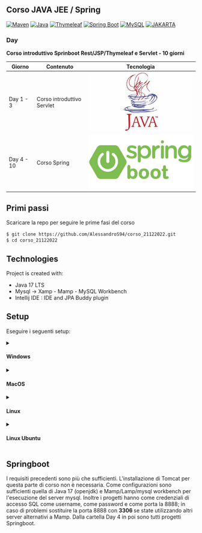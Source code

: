 ## Corso JAVA JEE / Spring
[![Maven](https://img.shields.io/badge/Apache_Maven-Build%20Automation-red?logo=apache-maven)](https://maven.apache.org/)
[![Java](https://img.shields.io/badge/Java-Programming%20Language-red?logo=java)](https://www.java.com/)
[![Thymeleaf](https://img.shields.io/badge/Thymeleaf-Template%20Engine-green)](https://www.thymeleaf.org/)
[![Spring Boot](https://img.shields.io/badge/Spring_Boot-3-green?logo=spring)](https://spring.io/projects/spring-boot)
[![MySQL](https://img.shields.io/badge/MySQL-Database-orange?logo=mysql)](https://www.mysql.com/)
[![JAKARTA](https://img.shields.io/badge/Jakarta_-yellow?logo=jakarta)](https://jakarta.ee/)


### Day
**Corso introduttivo Sprinboot Rest/JSP/Thymeleaf e Servlet - 10 giorni**

| Giorno    | Contenuto                                       | Tecnologia                              |
|-----------|-------------------------------------------------|-----------------------------------------|
| Day 1 - 3 | Corso introduttivo Servlet                      | ![java](./img/java.jpg)            |
| Day 4 - 10| Corso Spring                                    | ![springboot](./img/springboot.png)     |

## Primi passi
Scaricare la repo per seguire le prime fasi del corso 
```
$ git clone https://github.com/AlessandroS94/corso_21122022.git
$ cd corso_21122022
```

## Technologies
Project is created with:
* Java 17 LTS 
* Mysql -> Xamp - Mamp - MySQL Workbench
* Intellij IDE : IDE  and JPA Buddy plugin

## Setup
Eseguire i seguenti setup:
<details>
<summary> <h4>Windows</h4></summary>

* Installare JDK 17 LTS [https://www.oracle.com/java/technologies/javase/jdk17-archive-downloads.html](https://www.oracle.com/java/technologies/javase/jdk17-archive-downloads.html)
  ![Installer](./img/installer.png)

  *.* Verifica che la JDK sia stata installata correttamente: vai alla cartella in cui hai installato la JDK (ad esempio, "C:\Program Files\Java\jdk1...") e controlla che la cartella esista e che contenga le sottocartelle "bin", "jre", "lib", ecc.

  Imposta la variabile d'ambiente JAVA_HOME:
  Apri il Pannello di controllo di Windows e vai su Sistema > Impostazioni avanzate di sistema > Variabili d'ambiente.
  Nella sezione "Variabili sistema", cerca la variabile "JAVA_HOME" e selezionala.
  Clicca sul pulsante "Modifica" e inserisci il percorso della cartella di installazione della JDK (ad esempio, "C:\Program Files\Java\jdk1....") come valore della variabile.
  Clicca su OK per salvare le modifiche.

  Aggiorna la variabile PATH: per aggiungere il percorso della cartella "bin" della JDK alla variabile PATH, cerca la variabile PATH nella sezione "Variabili sistema" delle impostazioni delle variabili d'ambiente e selezionala. Clicca sul pulsante "Modifica" e aggiungi il percorso della cartella "bin" della JDK (ad esempio, "%JAVA_HOME%\bin") alla fine del valore esistente della variabile. Clicca su OK per salvare le modifiche.

  Riavvia il prompt dei comandi: dopo aver apportato modifiche alle variabili d'ambiente, è necessario riavviare il prompt dei comandi per rendere effettive le modifiche.

* Installare Tomcat [https://archive.apache.org/dist/tomcat/tomcat-10/v10.0.27/src/](https://archive.apache.org/dist/tomcat/tomcat-10/v10.0.27/src/)
  ![Tomcat](./img/Tomcat.png)
  Eseguire l' unzip e spostare il contenuto nel workspace del progetto
* Installare maven (Opzionale se si usa Sts o IntelliJ)
Scarica dal seguente link [https://maven.apache.org/download.cgi](https://maven.apache.org/download.cgi)
maven. Scaricare l'ultima versione bisognerà adattare poi la versione che riportata nelle immagini con quella scaricata.
Seguire i seguenti step:
![fase1](img/fase1.png)
![fase2](img/fase2.png)
![fase3](img/fase3.png)
![fase4](img/fase4.png)
![fase5](img/fase5.png)
![fase6](img/fase6.png)
![fase7](img/fase7.png)
![fase8](img/fase8.png)
![fase9](img/fase9.png)
![fase10](img/fase10.png)
```
$ mvn -version
```

</details>

<details>
<summary> <h4>MacOS</h4></summary>

Utilizzare homebrew

* Installare JDK 17 LTS 
```
$ brew install openjdk@17
$ echo 'export PATH="/usr/local/opt/openjdk@17/bin:$PATH"' >> ~/.zshrc
$ export CPPFLAGS="-I/usr/local/opt/openjdk@17/include"  
$ javac -version
(controllo della visibilità)
```

* Installare Tomcat [https://tomcat.apache.org/download-10.cgi](https://tomcat.apache.org/download-10.cgi)
  ![Tomcat](./img/Tomcat.png)
  Eseguire l' unzip e spostare il contenuto nel workspace del progetto

* Installare maven (Opzionale se si usa Sts o IntelliJ)
```
$ brew install maven
```
</details>
<details>
<summary> <h4>Linux</h4></summary>

Seguire i seguenti comandi

```
$ sudo su -
$ wget https://download.oracle.com/java/17/latest/jdk-17_linux-x64_bin.rpm
$ rpm -ivh jdk-17_linux-x64_bin.rpm
$ sudo apt update
$ sudo apt install -y libc6-x32 libc6-i386
$ wget https://download.oracle.com/java/17/latest/jdk-17_linux-x64_bin.deb
$ sudo dpkg -i jdk-17_linux-x64_bin.deb
$ java -version
```
* Installare Tomcat [https://tomcat.apache.org/download-10.cgi](https://tomcat.apache.org/download-10.cgi)
  ![Tomcat](./img/Tomcat.png)
  Eseguire l' unzip e spostare il contenuto nel workspace del progetto

* Installare maven (Opzionale se si usa Sts o IntelliJ)
```
$ sudo apt install install maven
```

</details>
<details>
<summary> <h4>Linux Ubuntu</h4></summary>

```
$ apt install openjdk-17-jdk openjdk-17-jre
```


* Installare Tomcat [https://tomcat.apache.org/download-10.cgi](https://tomcat.apache.org/download-10.cgi)
  ![Tomcat](./img/Tomcat.png)
  Eseguire l' unzip e spostare il contenuto nel workspace del progetto

* Installare maven (Opzionale se si usa Sts o IntelliJ)
```
$ sudo apt install install maven
```
</details>

## Springboot 
I requisiti precedenti sono più che sufficienti. L'installazione di Tomcat per questa parte di corso non è necessaria. Come configurazioni sono sufficienti quella di Java 17 (openjdk) e Mamp/Lamp/mysql workbench per l'esecuzione del server mysql.
Inoltre i progetti hanno come credenziali di accesso SQL <diemme> come username, <password> come password e come porta la 8888; in caso di problemi sostituire la porta 8888 con <b> 3306 </b>  se state utilizzando altri server alternativi a Mamp.
Dalla cartella Day 4 in poi sono tutti progetti Springboot. 


